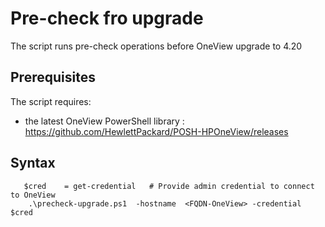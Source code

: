 # Pre-check fro upgrade

The script runs pre-check operations before OneView upgrade to 4.20



## Prerequisites
The script requires:
   * the latest OneView PowerShell library : https://github.com/HewlettPackard/POSH-HPOneView/releases




## Syntax

```
   $cred    = get-credential   # Provide admin credential to connect to OneView
    .\precheck-upgrade.ps1  -hostname  <FQDN-OneView> -credential $cred 

```

    
